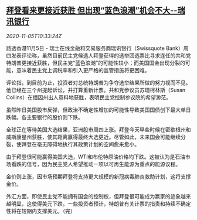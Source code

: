 <!--1604575399000-->
[拜登看来更接近获胜 但出现“蓝色浪潮”机会不大--瑞讯银行](https://cn.reuters.com/article/swissquote-us-vote-biden-blue-1105-idCNKBS27L18Z)
------

<div><i>2020-11-05T10:33:24Z</i></div><p>路透香港11月5日 - 瑞士在线金融和交易服务商瑞讯银行（Swissquote Bank）周四发表评论称，虽然目前民主党候选人拜登获得的选举团选票比寻求连任的共和党特朗普更接近获胜，但民主党“蓝色浪潮”的可能性较小；而美国国会出现分裂的可能，意味着民主党上调税率和引入更严格的监管措施将更困难。</p><p>评论指，到目前为止，投资者对总统特朗普为争夺选举结果所做的努力视而不见。他已经在三个州提起诉讼，并打算重新计票。共和党参议员苏珊柯林斯（Susan Collins）在缅因州出人意料地获胜，表明民主党控制参议院的希望渺茫。</p><p>虽然昨日美国股市反弹，但政治不确定性增加的可能性导致美国国债创下最大单日跌幅。各主要银行的股价则下跌。</p><p>全球正在等待美国大选结果，亚洲股市周四上涨。拜登今天早些时候在密歇根州和威斯康星州获胜，使其距离赢得最终大选更近。尽管如此，未来国会可能继续分裂，使拜登在毫无障碍地执行其政策计划的空间愈来愈小。</p><p>由于拜登很可能赢得美国大选，WTI和布伦特原油价格均下跌。这被认为是石油市场看跌的信号，因为民主党人希望推动一项以可再生能源为重点的能源议程。</p><p>金价则上涨，因市场预期拜登将支持更大规模的新冠病毒肺炎救助计划，这将支撑金价。</p><p>外汇方面，即使民主党不能拥有国会的控制权，但拜登很可能成为赢家的迹象越来越明显，这使得美元下跌。一些投资者预计，特朗普有关计票的指责和持续不确定性将在短期内支撑美元。（完）</p>
